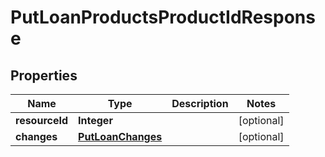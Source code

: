 
# PutLoanProductsProductIdResponse

## Properties
Name | Type | Description | Notes
------------ | ------------- | ------------- | -------------
**resourceId** | **Integer** |  |  [optional]
**changes** | [**PutLoanChanges**](PutLoanChanges.md) |  |  [optional]



